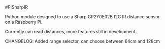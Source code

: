 #PiSharpIR

Python module designed to use a Sharp GP2Y0E02B I2C IR distance sensor on a Raspberry Pi.

Currently can read distances, more features still in development.

CHANGELOG:
Added range selector, can choose between 64cm and 128cm
